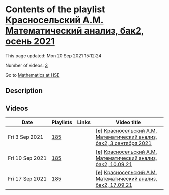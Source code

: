 # Contents of the playlist [Красносельский А.М. Математический анализ, бак2, осень 2021](https://www.youtube.com/playlist?list=PLq3E5oubNNoAfGdZ-jeXAfETptzDIfgYp)

This page updated: Mon 20 Sep 2021 15:12:24

Number of videos: [3](#videos)

Go to [Mathematics at HSE](../README.md)

## Description



## Videos

|Date|Playlists|Links|Video title|
|---|---|---|---|
| Fri&nbsp;3&nbsp;Sep&nbsp;2021 | [185](../playlists/185 "Красносельский А.М. Математический анализ, бак2, осень 2021") |  | [[**e**](https://studio.youtube.com/video/0-gkfGZVFH4/edit "Edit")] [Красносельский А.М. Математический анализ, бак2, 3 сентября 2021](https://www.youtube.com/watch?v=0-gkfGZVFH4&list=PLq3E5oubNNoAfGdZ-jeXAfETptzDIfgYp) |
| Fri&nbsp;10&nbsp;Sep&nbsp;2021 | [185](../playlists/185 "Красносельский А.М. Математический анализ, бак2, осень 2021") |  | [[**e**](https://studio.youtube.com/video/xYSdEQrNhW8/edit "Edit")] [Красносельский А.М. Математический анализ, бак2, 10.09.21](https://www.youtube.com/watch?v=xYSdEQrNhW8&list=PLq3E5oubNNoAfGdZ-jeXAfETptzDIfgYp) |
| Fri&nbsp;17&nbsp;Sep&nbsp;2021 | [185](../playlists/185 "Красносельский А.М. Математический анализ, бак2, осень 2021") |  | [[**e**](https://studio.youtube.com/video/brbcuaoXZmQ/edit "Edit")] [Красносельский А.М. Математический анализ, бак2, 17.09.21](https://www.youtube.com/watch?v=brbcuaoXZmQ&list=PLq3E5oubNNoAfGdZ-jeXAfETptzDIfgYp) |
